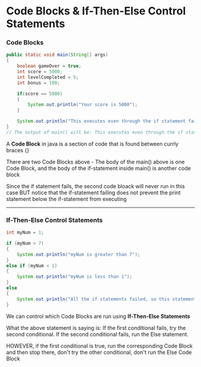 # Code Blocks & If-Then-Else Control Statements

### Code Blocks

```java
public static void main(String[] args)
{
	boolean gameOver = true;
	int score = 5000;
	int levelCompleted = 5;
	int bonus = 100;

	if(score == 5000)
	{
		System.out.println("Your score is 5000");
	}

	System.out.println("This executes even through the if statement fails");
}
// The output of main() will be: This executes even through the if statement fails
```

A **Code Block** in java is a section of code that is found between currly braces {}

There are two Code Blocks above - The body of the main() above is one Code Block, and the body of the if-statement inside main() is another code block

Since the if statement fails, the second code bloack will never run in this case BUT notice that the if-statement failing does not prevent the print statement below the if-statement from executing

***

### If-Then-Else Control Statements

```java
int myNum = 1;

if (myNum > 7)
{
	System.out.println("myNum is greater than 7");
}
else if (myNum < 1)
{
	System.out.println("myNum is less than 1");
}
else
{
	System.out.println("All the if statements failed, so this statement runs");
}
```

We can control which Code Blocks are run using **If-Then-Else Statements**

What the above statement is saying is: If the first conditional fails, try the second conditional. If the second conditional fails, run the Else statement.

HOWEVER, if the first conditional is true, run the corresponding Code Block and then stop there, don't try the other conditional, don't run the Else Code Block

